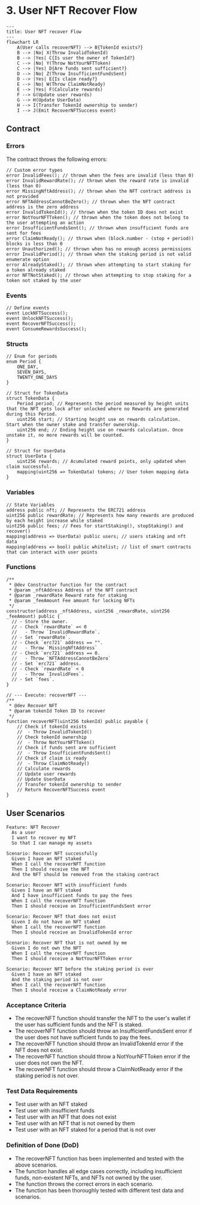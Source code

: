 # 3. User NFT Recover Flow

```mermaid
---
title: User NFT recover Flow
---
flowchart LR
    A(User calls recoverNFT) --> B{TokenId exists?}
    B --> |No| X(Throw InvalidTokenId)
    B --> |Yes| C{Is user the owner of TokenId?}
    C --> |No| Y(Throw NotYourNFTToken)
    C --> |Yes| D{Are funds sent sufficient?}
    D --> |No| Z(Throw InsufficientFundsSent)
    D --> |Yes| E{Is claim ready?}
    E --> |No| W(Throw ClaimNotReady)
    E --> |Yes| F(Calculate rewards)
    F --> G(Update user rewards)
    G --> H(Update UserData)
    H --> I(Transfer TokenId ownership to sender)
    I --> J(Emit RecoverNFTSuccess event)
```

## Contract

### Errors

The contract throws the following errors:

```solidity
// Custom error types
error InvalidFees(); // thrown when the fees are invalid (less than 0)
error InvalidRewardRate(); // thrown when the reward rate is invalid (less than 0)
error MissingNftAddress(); // thrown when the NFT contract address is not provided
error NFTAddressCannotBeZero(); // thrown when the NFT contract address is the zero address
error InvalidTokenId(); // thrown when the token ID does not exist
error NotYourNFTToken(); // thrown when the token does not belong to the user attempting an action
error InsufficientFundsSent(); // thrown when insufficient funds are sent for fees
error ClaimNotReady(); // thrown when (block.number - (stop + period)) blocks is less than 0
error Unauthorized(); // thrown when has no enough access permissions
error InvalidPeriod(); // thrown when the staking period is not valid enumerate option
error AlreadyStaked(); // thrown when attempting to start staking for a token already staked
error NFTNotStaked(); // thrown when attempting to stop staking for a token not staked by the user
```

### Events

```solidity
// Define events
event LockNFTSuccess();
event UnlockNFTSuccess();
event RecoverNFTSuccess();
event ConsumeRewardsSuccess();
```

### Structs

```solidity
// Enum for periods
enum Period {
    ONE_DAY,
    SEVEN_DAYS,
    TWENTY_ONE_DAYS
}

// Struct for TokenData
struct TokenData {
    Period period; // Represents the period measured by height units that the NFT gets lock after unlocked where no Rewards are generated during this Period.
    uint256 start; // Starting height use on rewards calculation. Start when the owner stake and transfer ownership.
    uint256 end; // Ending height use on rewards calculation. Once unstake it, no more rewards will be counted.
}

// Struct for UserData
struct UserData {
    uint256 rewards; // Acumulated reward points, only updated when claim successful.
    mapping(uint256 => TokenData) tokens; // User token mapping data
}
```

### Variables

```solidity
// State Variables
address public nft; // Represents the ERC721 address
uint256 public rewardRate; // Represents how many rewards are produced by each height increase while staked
uint256 public fees; // Fees for startStaking(), stopStaking() and recover()
mapping(address => UserData) public users; // users staking and nft data
mapping(address => bool) public whitelist; // list of smart contracts that can interact with user points
```

### Functions

```solidity
/**
 * @dev Constructor function for the contract
 * @param _nftAddress Address of the NFT contract
 * @param _rewardRate Reward rate for staking
 * @param _feeAmount Fee amount for locking NFTs
 */
constructor(address _nftAddress, uint256 _rewardRate, uint256 _feeAmount) public {
  // - Store the owner.
  // - Check `rewardRate` =< 0
  //   - Throw `InvalidRewardRate`.
  // - Set `rewardRate`.
  // - Check `erc721` address == "".
  //   - Throw `MissingNftAddress`
  // - Check `erc721` address == 0.
  //   - Throw `NFTAddressCannotBeZero`
  // - Set `erc721` address.
  // - Check `rewardRate` < 0
  //   - Throw `InvalidFees`.
  // - Set `fees`.
}
```

```solidity
// --- Execute: recoverNFT ---
/**
 * @dev Recover NFT
 * @param tokenId Token ID to recover
 */
function recoverNFT(uint256 tokenId) public payable {
    // Check if tokenId exists
    //  - Throw InvalidTokenId()
    // Check tokenId ownership
    //  - Throw NotYourNFTToken()
    // Check if funds sent are sufficient
    //  - Throw InsufficientFundsSent()
    // Check if claim is ready
    //  - Throw ClaimNotReady()
    // Calculate rewards
    // Update user rewards
    // Update UserData
    // Transfer tokenId ownership to sender
    // Return RecoverNFTSuccess event
}
```

## User Scenarios

```gherkin
Feature: NFT Recover
  As a user
  I want to recover my NFT
  So that I can manage my assets

Scenario: Recover NFT successfully
  Given I have an NFT staked
  When I call the recoverNFT function
  Then I should receive the NFT
  And the NFT should be removed from the staking contract

Scenario: Recover NFT with insufficient funds
  Given I have an NFT staked
  And I have insufficient funds to pay the fees
  When I call the recoverNFT function
  Then I should receive an InsufficientFundsSent error

Scenario: Recover NFT that does not exist
  Given I do not have an NFT staked
  When I call the recoverNFT function
  Then I should receive an InvalidTokenId error

Scenario: Recover NFT that is not owned by me
  Given I do not own the NFT
  When I call the recoverNFT function
  Then I should receive a NotYourNFTToken error

Scenario: Recover NFT before the staking period is over
  Given I have an NFT staked
  And the staking period is not over
  When I call the recoverNFT function
  Then I should receive a ClaimNotReady error
```

### Acceptance Criteria

* The recoverNFT function should transfer the NFT to the user's wallet if the user has sufficient funds and the NFT is staked.
* The recoverNFT function should throw an InsufficientFundsSent error if the user does not have sufficient funds to pay the fees.
* The recoverNFT function should throw an InvalidTokenId error if the NFT does not exist.
* The recoverNFT function should throw a NotYourNFTToken error if the user does not own the NFT.
* The recoverNFT function should throw a ClaimNotReady error if the staking period is not over.

### Test Data Requirements

* Test user with an NFT staked
* Test user with insufficient funds
* Test user with an NFT that does not exist
* Test user with an NFT that is not owned by them
* Test user with an NFT staked for a period that is not over

### Definition of Done (DoD)

* The recoverNFT function has been implemented and tested with the above scenarios.
* The function handles all edge cases correctly, including insufficient funds, non-existent NFTs, and NFTs not owned by the user.
* The function throws the correct errors in each scenario.
* The function has been thoroughly tested with different test data and scenarios.
